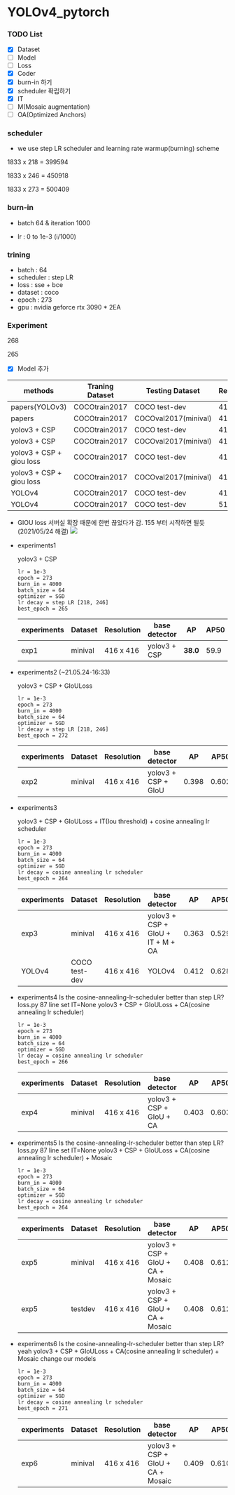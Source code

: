 # YOLOv4_pytorch

### TODO List

- [x] Dataset
- [ ] Model
- [ ] Loss
- [X] Coder
- [x] burn-in 하기
- [x] scheduler 확립하기
- [x] IT
- [ ] M(Mosaic augmentation)
- [ ] OA(Optimized Anchors)
 
 ### scheduler

- we use step LR scheduler and learning rate warmup(burning) scheme 

1833 x 218 = 399594

1833 x 246 = 450918

1833 x 273 = 500409

### burn-in

- batch 64 & iteration 1000

- lr : 0 to 1e-3 (i/1000)

### trining

- batch : 64
- scheduler : step LR
- loss : sse + bce
- dataset : coco
- epoch : 273
- gpu : nvidia geforce rtx 3090 * 2EA
 
### Experiment

268

265

- [x] Model 추가

|methods                   | Traning Dataset        |    Testing Dataset     | Resolution | AP       |AP50      |AP75      | Time | Fps  |
|--------------------------|------------------------| ---------------------- | ---------- |----------|----------|----------|:----:| ---- |
|papers(YOLOv3)            | COCOtrain2017          |  COCO test-dev         | 416 x 416  |0.310     |0.553     |0.344     |29    |34.48 |
|papers                    | COCOtrain2017          |  COCOval2017(minival)  | 416 x 416  |  -      |-      |-       |-     |-     |
|yolov3 + CSP              | COCOtrain2017          |  COCO test-dev         | 416 x 416  |- |-   |-|-|- |
|yolov3 + CSP              | COCOtrain2017          |  COCOval2017(minival)  | 416 x 416  |0.380 |59.9  |40.8   |||
|yolov3 + CSP + giou loss  | COCOtrain2017          |  COCO test-dev         | 416 x 416  |-     |-    |-     |||
|yolov3 + CSP + giou loss  | COCOtrain2017          |  COCOval2017(minival)  | 416 x 416  |0.398     |0.602     |0.426     |||
|YOLOv4                    | COCOtrain2017          |  COCO test-dev         | 416 x 416  |0.412|0.628|0.448|||
|YOLOv4                    | COCOtrain2017          |  COCO test-dev         | 512 x 512  |0.430|0.649|0.465|||


- GIOU loss 서버실 확장 때문에 한번 끊었다가 감. 155 부터 시작하면 될듯 (2021/05/24 해결)
![](./figure/giou_155_epochs.JPG)


- experiments1

    yolov3 + CSP 
    
    ```
    lr = 1e-3
    epoch = 273 
    burn_in = 4000
    batch_size = 64
    optimizer = SGD
    lr decay = step LR [218, 246]
    best_epoch = 265
    ```

    |experiments    | Dataset | Resolution |  base detector           | AP     |AP50   |AP75   |
    |---------------|---------| ---------- | ------------------------ | ------ |-------|-------|
    |exp1           | minival | 416 x 416  | yolov3 + CSP             |**38.0**|59.9   |40.8   |


- experiments2 (~21.05.24-16:33)

    yolov3 + CSP + GIoULoss
    
    ```
    lr = 1e-3
    epoch = 273 
    burn_in = 4000
    batch_size = 64
    optimizer = SGD
    lr decay = step LR [218, 246]
    best_epoch = 272
    ```

    |experiments    | Dataset | Resolution |  base detector           | AP     |AP50   |AP75   |
    |---------------|---------| ---------- | ------------------------ | ------ |-------|-------|
    |exp2           | minival | 416 x 416  | yolov3 + CSP + GIoU      |0.398   |0.602  |0.426  |
   

- experiments3

    yolov3 + CSP + GIoULoss + IT(Iou threshold) + cosine annealing lr scheduler
    
    ```
    lr = 1e-3
    epoch = 273 
    burn_in = 4000
    batch_size = 64
    optimizer = SGD
    lr decay = cosine annealing lr scheduler
    best_epoch = 264
 
    ```

    |experiments    | Dataset | Resolution |  base detector                         | AP     |AP50   |AP75   |
    |---------------|---------| ---------- | -------------------------------------- | ------ |-------|-------|
    |exp3           | minival | 416 x 416  | yolov3 + CSP + GIoU + IT + M + OA      |0.363   |0.529  |0.394  |
    |YOLOv4         | COCO test-dev | 416 x 416 | YOLOv4                            |0.412   |0.628  |0.448  |


- experiments4
    Is the cosine-annealing-lr-scheduler better than step LR?
    loss.py 87 line set IT=None
    yolov3 + CSP + GIoULoss + CA(cosine annealing lr scheduler)
    
    ```
    lr = 1e-3
    epoch = 273 
    burn_in = 4000
    batch_size = 64
    optimizer = SGD
    lr decay = cosine annealing lr scheduler
    best_epoch = 266
 
    ```

    |experiments    | Dataset | Resolution |  base detector                         | AP     |AP50   |AP75   |
    |---------------|---------| ---------- | -------------------------------------- | ------ |-------|-------|
    |exp4           | minival | 416 x 416  | yolov3 + CSP + GIoU + CA               |0.403   |0.603  |0.432  |
    


- experiments5
    Is the cosine-annealing-lr-scheduler better than step LR?
    loss.py 87 line set IT=None
    yolov3 + CSP + GIoULoss + CA(cosine annealing lr scheduler) + Mosaic
    
    ```
    lr = 1e-3
    epoch = 273 
    burn_in = 4000
    batch_size = 64
    optimizer = SGD
    lr decay = cosine annealing lr scheduler
    best_epoch = 264
 
    ```

    |experiments    | Dataset | Resolution |  base detector                         | AP     |AP50   |AP75   |
    |---------------|---------| ---------- | -------------------------------------- | ------ |-------|-------|
    |exp5           | minival | 416 x 416  | yolov3 + CSP + GIoU + CA + Mosaic      |0.408   |0.612  |0.439  |
    |exp5           | testdev | 416 x 416  | yolov3 + CSP + GIoU + CA + Mosaic      |0.408   |0.612  |0.438  |
    
    
- experiments6
    Is the cosine-annealing-lr-scheduler better than step LR? yeah
    yolov3 + CSP + GIoULoss + CA(cosine annealing lr scheduler) + Mosaic 
    change our models
    
    ```
    lr = 1e-3
    epoch = 273 
    burn_in = 4000
    batch_size = 64
    optimizer = SGD
    lr decay = cosine annealing lr scheduler
    best_epoch = 271 
 
    ```

    |experiments    | Dataset | Resolution |  base detector                         | AP     |AP50   |AP75   |
    |---------------|---------| ---------- | -------------------------------------- | ------ |-------|-------|
    |exp6           | minival | 416 x 416  | yolov3 + CSP + GIoU + CA + Mosaic      |0.409   |0.610  |0.439  |
